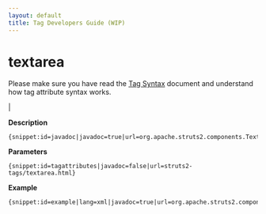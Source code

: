 ```yaml
---
layout: default
title: Tag Developers Guide (WIP)
---
```


# textarea


Please make sure you have read the [Tag Syntax](#PAGE_13927) document and understand how tag attribute syntax works.

| 

__Description__



~~~~~~~
{snippet:id=javadoc|javadoc=true|url=org.apache.struts2.components.TextArea}
~~~~~~~

__Parameters__



~~~~~~~
{snippet:id=tagattributes|javadoc=false|url=struts2-tags/textarea.html}
~~~~~~~

__Example__



~~~~~~~
{snippet:id=example|lang=xml|javadoc=true|url=org.apache.struts2.components.TextArea}
~~~~~~~
